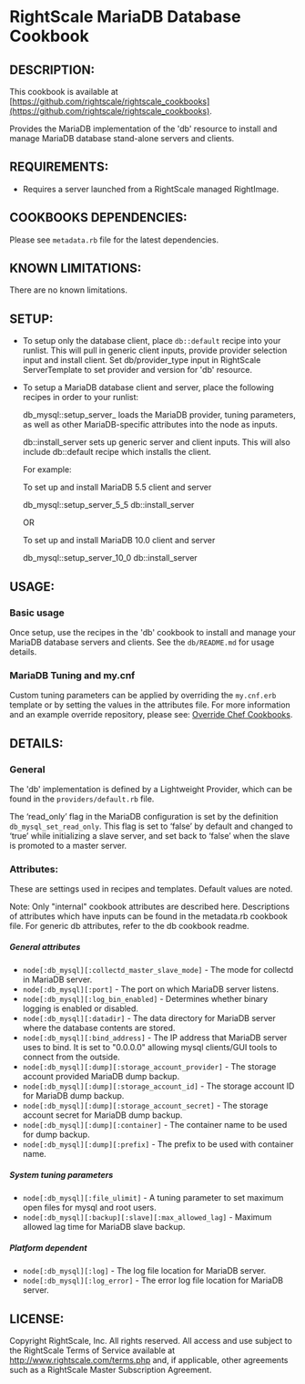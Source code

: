 # RightScale MariaDB Database Cookbook

## DESCRIPTION:

This cookbook is available at [https://github.com/rightscale/rightscale_cookbooks](https://github.com/rightscale/rightscale_cookbooks).

Provides the MariaDB implementation of the 'db' resource to install and manage
MariaDB database stand-alone servers and clients.

## REQUIREMENTS:

* Requires a server launched from a RightScale managed RightImage.

## COOKBOOKS DEPENDENCIES:

Please see `metadata.rb` file for the latest dependencies.

## KNOWN LIMITATIONS:

There are no known limitations.

## SETUP:

* To setup only the database client, place `db::default` recipe into
  your runlist. This will pull in generic client inputs, provide provider
  selection input and install client. Set db/provider_type input in
  RightScale ServerTemplate to set provider and version for 'db' resource.
* To setup a MariaDB database client and server, place the following recipes
  in order to your runlist:

    db_mysql::setup_server_<version>
      loads the MariaDB provider, tuning parameters, as well as other
      MariaDB-specific attributes into the node as inputs.

    db::install_server
      sets up generic server and client inputs. This will also include
      db::default recipe which installs the client.

  For example:
  
  To set up and install MariaDB 5.5 client and server

    db_mysql::setup_server_5_5
    db::install_server

  OR

  To set up and install MariaDB 10.0 client and server

    db_mysql::setup_server_10_0
    db::install_server

## USAGE:

### Basic usage

Once setup, use the recipes in the 'db' cookbook to install and manage your
MariaDB database servers and clients. See the `db/README.md` for usage details.

### MariaDB Tuning and my.cnf

Custom tuning parameters can be applied by overriding the `my.cnf.erb`
template or by setting the values in the attributes file. For more information
and an example override repository, please see: [Override Chef Cookbooks][CCDG].

[CCDG]: http://support.rightscale.com/12-Guides/Chef_Cookbooks_Developer_Guide/04-Developer/ServerTemplate_Development/08-Common_Development_Tasks/Override_Chef_Cookbooks

## DETAILS:

### General

The 'db' implementation is defined by a Lightweight Provider, which can be
found in the `providers/default.rb` file.

The ‘read_only’ flag in the MariaDB configuration is set by the definition
`db_mysql_set_read_only`. This flag is set to ‘false’ by default
and changed to ‘true’ while initializing a slave server, and set back to
‘false’ when the slave is promoted to a master server.

### Attributes:

These are settings used in recipes and templates. Default values are noted.

Note: Only "internal" cookbook attributes are described here. Descriptions of
attributes which have inputs can be found in the metadata.rb cookbook file. For
generic db attributes, refer to the db cookbook readme.

##### General attributes

* `node[:db_mysql][:collectd_master_slave_mode]` -
  The mode for collectd in MariaDB server.
* `node[:db_mysql][:port]` -
  The port on which MariaDB server listens.
* `node[:db_mysql][:log_bin_enabled]` -
  Determines whether binary logging is enabled or disabled.
* `node[:db_mysql][:datadir]` -
  The data directory for MariaDB server where the database contents are stored.
* `node[:db_mysql][:bind_address]` -
  The IP address that MariaDB server uses to bind. It is set to "0.0.0.0" allowing
  mysql clients/GUI tools to connect from the outside.
* `node[:db_mysql][:dump][:storage_account_provider]` -
  The storage account provided MariaDB dump backup.
* `node[:db_mysql][:dump][:storage_account_id]` -
  The storage account ID for MariaDB dump backup.
* `node[:db_mysql][:dump][:storage_account_secret]` -
  The storage account secret for MariaDB dump backup.
* `node[:db_mysql][:dump][:container]` -
  The container name to be used for dump backup.
* `node[:db_mysql][:dump][:prefix]` -
  The prefix to be used with container name.

##### System tuning parameters

* `node[:db_mysql][:file_ulimit]` -
  A tuning parameter to set maximum open files for mysql and root users.
* `node[:db_mysql][:backup][:slave][:max_allowed_lag]` -
  Maximum allowed lag time for MariaDB slave backup.

##### Platform dependent

* `node[:db_mysql][:log]` - The log file location for MariaDB server.
* `node[:db_mysql][:log_error]` - The error log file location for MariaDB server.

## LICENSE:

Copyright RightScale, Inc. All rights reserved.
All access and use subject to the RightScale Terms of Service available at
http://www.rightscale.com/terms.php and, if applicable, other agreements
such as a RightScale Master Subscription Agreement.
